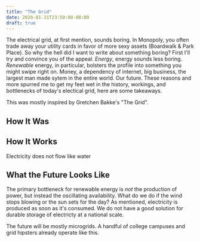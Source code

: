 ```yaml
---
title: "The Grid"
date: 2020-01-31T23:59:00-00:00
draft: true
---
```


The electrical grid, at first mention, sounds boring. In Monopoly, you often trade away your utility cards in favor of more sexy assets (Boardwalk & Park Place). So why the hell did I want to write about something boring? First I'll try and convince you of the appeal. _Energy_, energy sounds less boring. _Renewable_ energy, in particular, bolsters the profile into something you might swipe right on. Money, a dependency of internet, big business, the largest man made sytem in the entire world. Our future. These reasons and more spurred me to get my feet wet in the history, workings, and bottlenecks of today's electical grid, here are some takeaways.

This was mostly inspired by Gretchen Bakke's "The Grid".

## How It Was



## How It Works

Electricity does not flow like water

## What the Future Looks Like

The primary bottleneck for renewable energy is _not_ the production of power, but instead the oscillating availability. What do we do if the wind stops blowing or the sun sets for the day? As mentioned, electricity is produced as soon as it's consumed. We do not have a good solution for durable storage of electricty at a national scale. 

The future will be mostly microgrids. A handful of college campuses and grid hipsters already operate like this. 